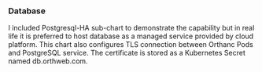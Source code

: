 ### Database
I included Postgresql-HA sub-chart to demonstrate the capability but in real life it is preferred to host database as a managed service provided by cloud platform. This chart also configures TLS connection between Orthanc Pods and PostgreSQL service. The certificate is stored as a Kubernetes Secret named db.orthweb.com.